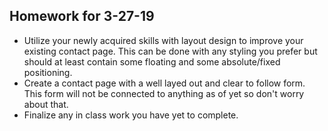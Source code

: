 ## Homework for 3-27-19

* Utilize your newly acquired skills with layout design to improve your existing contact page. This can be done with any styling you prefer but should at least contain some floating and some absolute/fixed positioning. 
* Create a contact page with a well layed out and clear to follow form. This form will not be connected to anything as of yet so don't worry about that. 
* Finalize any in class work you have yet to complete.
